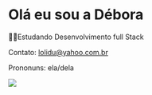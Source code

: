 # Olá eu sou a Débora

👩‍💻Estudando Desenvolvimento full Stack

Contato: lolidu@yahoo.com.br

Prononuns: ela/dela

<div>
  <a href="https://github.com/Lolisdu/D-bora-Oliveira">
    <img heigth="180cm" src="https://github-readme-stats.vercel.app/api?username=D-boraa-Oliveira&show_icons=true&theme=radical"/>
